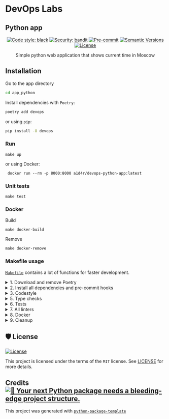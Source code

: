 # DevOps Labs

## Python app

<div align="center">

[comment]: <> ([![Build status]&#40;https://github.com/a1d4r/devops/workflows/build/badge.svg?branch=master&event=push&#41;]&#40;https://github.com/a1d4r/devops/actions?query=workflow%3Abuild&#41;)

[comment]: <> ([![Python Version]&#40;https://img.shields.io/pypi/pyversions/devops.svg&#41;]&#40;https://pypi.org/project/devops/&#41;)

[comment]: <> ([![Dependencies Status]&#40;https://img.shields.io/badge/dependencies-up%20to%20date-brightgreen.svg&#41;]&#40;https://github.com/a1d4r/devops/pulls?utf8=%E2%9C%93&q=is%3Apr%20author%3Aapp%2Fdependabot&#41;)

[![Code style: black](https://img.shields.io/badge/code%20style-black-000000.svg)](https://github.com/psf/black)
[![Security: bandit](https://img.shields.io/badge/security-bandit-green.svg)](https://github.com/PyCQA/bandit)
[![Pre-commit](https://img.shields.io/badge/pre--commit-enabled-brightgreen?logo=pre-commit&logoColor=white)](https://github.com/a1d4r/devops/blob/master/.pre-commit-config.yaml)
[![Semantic Versions](https://img.shields.io/badge/%20%20%F0%9F%93%A6%F0%9F%9A%80-semantic--versions-e10079.svg)](https://github.com/a1d4r/devops/releases)
[![License](https://img.shields.io/github/license/a1d4r/devops)](https://github.com/a1d4r/devops/blob/master/LICENSE)

Simple python web application that shows current time in Moscow

</div>

## Installation

Go to the app directory
```bash
cd app_python
```

Install dependencies with `Poetry`:
```bash
poetry add devops
```
or using `pip`:
```bash
pip install -U devops
```

### Run
```shell
make up
```
or using Docker:
```shell
 docker run --rm -p 8000:8000 a1d4r/devops-python-app:latest
```

### Unit tests
```
make test
```

### Docker
Build
```shell
make docker-build
```
Remove
```shell
make docker-remove
```


### Makefile usage

[`Makefile`](https://github.com/a1d4r/devops/blob/master/Makefile) contains a lot of functions for faster development.

<details>
<summary>1. Download and remove Poetry</summary>
<p>

To download and install Poetry run:

```bash
make poetry-download
```

To uninstall

```bash
make poetry-remove
```

</p>
</details>

<details>
<summary>2. Install all dependencies and pre-commit hooks</summary>
<p>

Install requirements:

```bash
make install
```

Pre-commit hooks coulb be installed after `git init` via

```bash
make pre-commit-install
```

</p>
</details>

<details>
<summary>3. Codestyle</summary>
<p>

Automatic formatting uses `pyupgrade`, `isort` and `black`.

```bash
make codestyle

# or use synonym
make formatting
```

Codestyle checks only, without rewriting files:

```bash
make check-codestyle
```

> Note: `check-codestyle` uses `isort`, `black` and `darglint` library

<details>
<summary>4. Code security</summary>
<p>

```bash
make check-safety
```

This command launches `Poetry` integrity checks as well as identifies security issues with `Safety` and `Bandit`.

```bash
make check-safety
```

</p>
</details>

</p>
</details>

<details>
<summary>5. Type checks</summary>
<p>

Run `mypy` static type checker

```bash
make mypy
```

</p>
</details>

<details>
<summary>6. Tests</summary>
<p>

Run `pytest`

```bash
make test
```

</p>
</details>

<details>
<summary>7. All linters</summary>
<p>

Of course there is a command to ~~rule~~ run all linters in one:

```bash
make lint
```

the same as:

```bash
make test && make check-codestyle && make mypy && make check-safety
```

</p>
</details>

<details>
<summary>8. Docker</summary>
<p>

```bash
make docker-build
```

which is equivalent to:

```bash
make docker-build VERSION=latest
```

Remove docker image with

```bash
make docker-remove
```

More information [about docker](https://github.com/a1d4r/devops/tree/master/docker).

</p>
</details>

<details>
<summary>9. Cleanup</summary>
<p>
Delete pycache files

```bash
make pycache-remove
```

Remove package build

```bash
make build-remove
```

Or to remove pycache, build and docker image run:

```bash
make clean-all
```

</p>
</details>

## 🛡 License

[![License](https://img.shields.io/github/license/a1d4r/devops)](https://github.com/a1d4r/devops/blob/master/LICENSE)

This project is licensed under the terms of the `MIT` license. See [LICENSE](https://github.com/a1d4r/devops/blob/master/LICENSE) for more details.

## Credits [![🚀 Your next Python package needs a bleeding-edge project structure.](https://img.shields.io/badge/python--package--template-%F0%9F%9A%80-brightgreen)](https://github.com/TezRomacH/python-package-template)

This project was generated with [`python-package-template`](https://github.com/TezRomacH/python-package-template)
